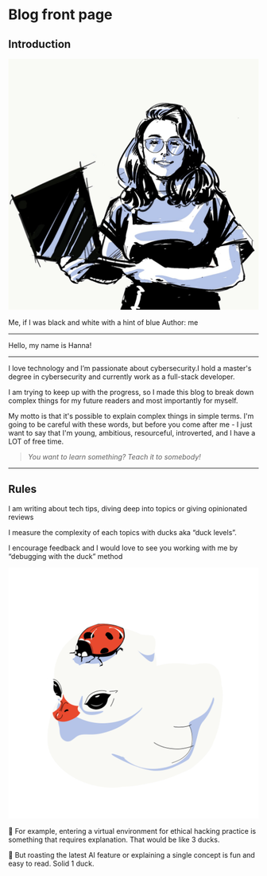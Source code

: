 # Blog front page

## Introduction

![Me,  if I was black and white with a hint of blue](index%20images/IMG_5260.jpeg)

Me,  if I was black and white with a hint of blue
Author: me
***
Hello, my name is Hanna!
***
I love technology and I’m passionate about cybersecurity.I hold a master's degree in cybersecurity and currently work as a full-stack developer.

I am trying to keep up with the progress, so I made this blog to break down complex things for my future readers and most importantly for myself.

My motto is that it's possible to explain complex things in simple terms. I'm going to be careful with these words, but before you come after me - I just want to say that I'm young, ambitious, resourceful, introverted, and I have a LOT of free time.

> *You want to learn something? Teach it to somebody!*
> 
***
## Rules

I am writing about tech tips, diving deep into topics or giving opinionated reviews

I measure the complexity of each topics with ducks aka “duck levels”. 

I encourage feedback and I would love to see you working with me by “debugging with the duck” method

![Duck llustration](index%20images/Untitled_-_27_April_2024_18.06.52.png)


🦆 For example, entering a virtual environment for ethical hacking practice is something that requires explanation. That would be like 3 ducks.

🦆 But roasting the latest AI feature or explaining a single concept is fun and easy to read. Solid 1 duck.

